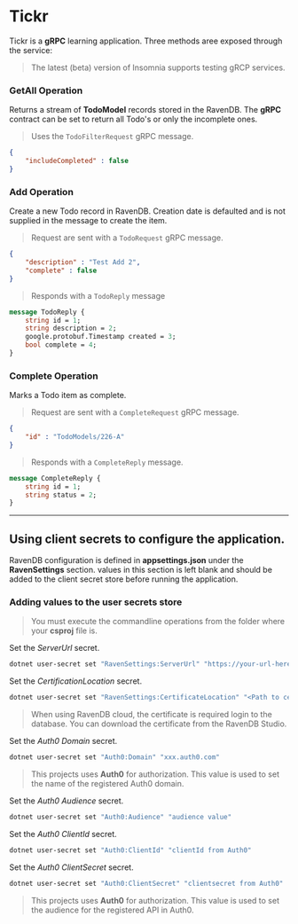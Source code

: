 # Tickr

Tickr is a __gRPC__ learning application. Three methods aree exposed through the service:

> The latest (beta) version of Insomnia supports testing gRCP services.



### GetAll Operation

Returns a stream of __TodoModel__ records stored in the RavenDB. The __gRPC__ contract can be set to return all Todo's or only the incomplete ones.

> Uses the `TodoFilterRequest` gRPC message.

```json
{
	"includeCompleted" : false
}
```
    
### Add Operation

Create a new Todo record in RavenDB. Creation date is defaulted and is not supplied in the message to create the item.

> Request are sent with a `TodoRequest` gRPC message.

```json
{
	"description" : "Test Add 2",
	"complete" : false
}
```

> Responds with a `TodoReply` message

```protobuf
message TodoReply {
    string id = 1;
    string description = 2;
    google.protobuf.Timestamp created = 3;
    bool complete = 4;
}
```




### Complete Operation

Marks a Todo item as complete. 

> Request are sent with a `CompleteRequest` gRPC message. 

```json
{
	"id" : "TodoModels/226-A"
}
```
> Responds with a `CompleteReply` message.
```protobuf
message CompleteReply {
    string id = 1;
    string status = 2;
}
```
___

## Using client secrets to configure the application. 

RavenDB configuration is defined in __appsettings.json__ under the __RavenSettings__ section. values in this section is left blank and should be added to the client secret store before running the application.

### Adding values to the user secrets store

> You must execute the commandline operations from the folder where your __csproj__ file is.

Set the _ServerUrl_ secret.
```bash
dotnet user-secret set "RavenSettings:ServerUrl" "https://your-url-here"
```


Set the _CertificationLocation_ secret.
```bash
dotnet user-secret set "RavenSettings:CertificateLocation" "<Path to certificate (PFX) file>"
```
> When using RavenDB cloud, the certificate is required login to the database. You can download the certificate from the RavenDB Studio.


Set the _Auth0 Domain_ secret.
```bash
dotnet user-secret set "Auth0:Domain" "xxx.auth0.com"
```
> This projects uses __Auth0__ for authorization. This value is used to set the name of the registered Auth0 domain.  

Set the _Auth0 Audience_ secret.
```bash
dotnet user-secret set "Auth0:Audience" "audience value"
```

Set the _Auth0 ClientId_ secret.
```bash
dotnet user-secret set "Auth0:ClientId" "clientId from Auth0"
```

Set the _Auth0 ClientSecret_ secret.
```bash
dotnet user-secret set "Auth0:ClientSecret" "clientsecret from Auth0"
```
> This projects uses __Auth0__ for authorization. This value is used to set the audience for the registered API in Auth0.  

